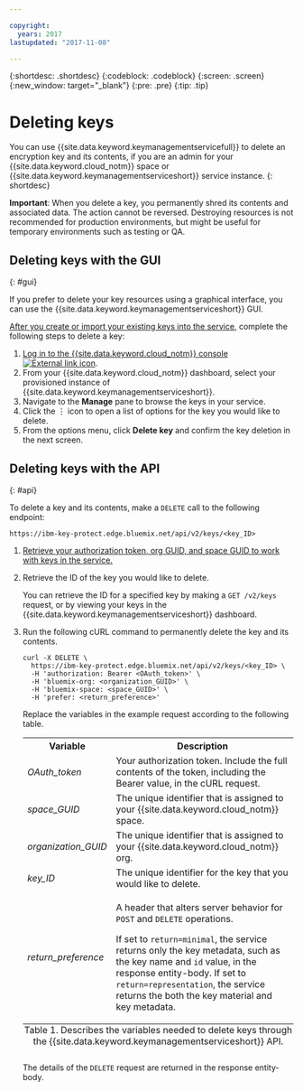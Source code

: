 ```yaml
---

copyright:
  years: 2017
lastupdated: "2017-11-08"

---
```


{:shortdesc: .shortdesc}
{:codeblock: .codeblock}
{:screen: .screen}
{:new_window: target="_blank"}
{:pre: .pre}
{:tip: .tip}

# Deleting keys

You can use {{site.data.keyword.keymanagementservicefull}} to delete an encryption key and its contents, if you are an admin for your {{site.data.keyword.cloud_notm}} space or {{site.data.keyword.keymanagementserviceshort}} service instance.
{: shortdesc}

**Important**: When you delete a key, you permanently shred its contents and associated data. The action cannot be reversed. Destroying resources is not recommended for production environments, but might be useful for temporary environments such as testing or QA.

## Deleting keys with the GUI
{: #gui}

If you prefer to delete your key resources using a graphical interface, you can use the {{site.data.keyword.keymanagementserviceshort}} GUI.

[After you create or import your existing keys into the service](/docs/services/keymgmt/keyprotect_create_keys.html), complete the following steps to delete a key:

1. [Log in to the {{site.data.keyword.cloud_notm}} console ![External link icon](../../icons/launch-glyph.svg "External link icon")](https://console.bluemix.net/).
2. From your {{site.data.keyword.cloud_notm}} dashboard, select your provisioned instance of {{site.data.keyword.keymanagementserviceshort}}.
3. Navigate to the **Manage** pane to browse the keys in your service.
4. Click the &#x22ee; icon to open a list of options for the key you would like to delete.
5. From the options menu, click **Delete key** and confirm the key deletion in the next screen.

## Deleting keys with the API
{: #api}

To delete a key and its contents, make a `DELETE` call to the following endpoint:

```
https://ibm-key-protect.edge.bluemix.net/api/v2/keys/<key_ID>
```

1. [Retrieve your authorization token, org GUID, and space GUID to work with keys in the service.](/docs/services/keymgmt/keyprotect_authentication.html)

2. Retrieve the ID of the key you would like to delete.

    You can retrieve the ID for a specified key by making a `GET /v2/keys` request, or by viewing your keys in the {{site.data.keyword.keymanagementserviceshort}} dashboard.

3. Run the following cURL command to permanently delete the key and its contents.

    ```cURL
    curl -X DELETE \
      https://ibm-key-protect.edge.bluemix.net/api/v2/keys/<key_ID> \
      -H 'authorization: Bearer <OAuth_token>' \
      -H 'bluemix-org: <organization_GUID>' \
      -H 'bluemix-space: <space_GUID>' \
      -H 'prefer: <return_preference>'
    ```
    Replace the variables in the example request according to the following table.
    <table>
      <tr>
        <th>Variable</th>
        <th>Description</th>
      </tr>
      <tr>
        <td><em>OAuth_token</em></td>
        <td>Your authorization token. Include the full contents of the token, including the Bearer value, in the cURL request.</td>
      </tr>
      <tr>
        <td><em>space_GUID</em></td>
        <td>The unique identifier that is assigned to your {{site.data.keyword.cloud_notm}} space.</td>
      </tr>
      <tr>
        <td><em>organization_GUID</em></td>
        <td>The unique identifier that is assigned to your {{site.data.keyword.cloud_notm}} org.</td>
      </tr>
      <tr>
        <td><em>key_ID</em></td>
        <td>The unique identifier for the key that you would like to delete.</td>
      </tr>
      <tr>
      <tr>
        <td><em>return_preference</em></td>
        <td><p>A header that alters server behavior for <code>POST</code> and <code>DELETE</code> operations.</p><p>If set to <code>return=minimal</code>, the service returns only the key metadata, such as the key name and <code>id</code> value, in the response entity-body. If set to <code>return=representation</code>, the service returns the both the key material and key metadata.</p></td>
      </tr>
      <caption style="caption-side:bottom;">Table 1. Describes the variables needed to delete keys through the {{site.data.keyword.keymanagementserviceshort}} API.</caption>
    </table>

    The details of the `DELETE` request are returned in the response entity-body.
